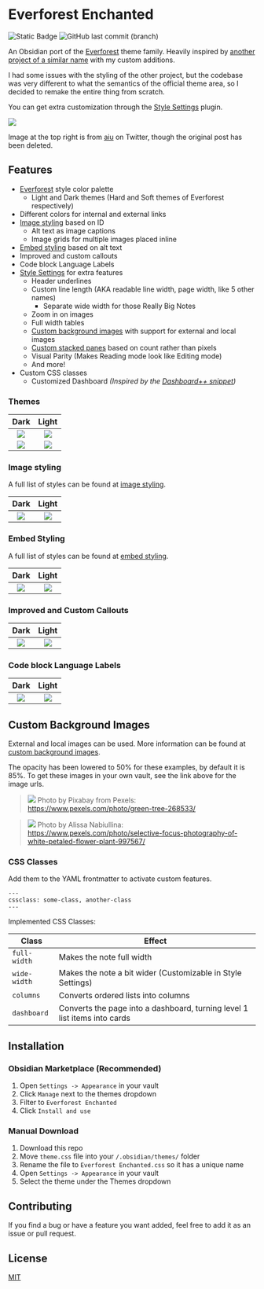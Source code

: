 # Everforest Enchanted

![Static Badge](https://img.shields.io/badge/Downloads-18079-7c3aed?style=plastic&logo=obsidian)
![GitHub last commit (branch)](https://img.shields.io/github/last-commit/FireIsGood/obsidian-everforest-enchanted/main?style=plastic)

An Obsidian port of the [Everforest](https://github.com/sainnhe/everforest) theme family. Heavily inspired by [another project of a similar name](https://github.com/0xGlitchbyte/obsidian_everforest) with my custom additions.

I had some issues with the styling of the other project, but the codebase was very different to what the semantics of the official theme area, so I decided to remake the entire thing from scratch.

You can get extra customization through the [Style Settings](https://github.com/mgmeyers/obsidian-style-settings) plugin.

![](assets/theme%20screenshots.png)

Image at the top right is from [aiu](https://twitter.com/aiu404l/) on Twitter, though the original post has been deleted.

## Features

- [Everforest](https://github.com/sainnhe/everforest) style color palette
  - Light and Dark themes (Hard and Soft themes of Everforest respectively)
- Different colors for internal and external links
- [Image styling](image_styling.md) based on ID
  - Alt text as image captions
  - Image grids for multiple images placed inline
- [Embed styling](embed_styling.md) based on alt text
- Improved and custom callouts
- Code block Language Labels
- [Style Settings](https://github.com/mgmeyers/obsidian-style-settings) for extra features
  - Header underlines
  - Custom line length (AKA readable line width, page width, like 5 other names)
    - Separate wide width for those Really Big Notes
  - Zoom in on images
  - Full width tables
  - [Custom background images](custom_background_image.md) with support for external and local images
  - [Custom stacked panes](custom_stacked_panes.md) based on count rather than pixels
  - Visual Parity (Makes Reading mode look like Editing mode)
  - And more!
- Custom CSS classes
  - Customized Dashboard _(Inspired by the [Dashboard++ snippet](https://github.com/TfTHacker/DashboardPlusPlus))_

### Themes

|                 Dark                 |                 Light                 |
| :----------------------------------: | :-----------------------------------: |
|     ![](assets/theme%20dark.png)     |     ![](assets/theme%20light.png)     |
| ![](assets/theme%20dark%20image.png) | ![](assets/theme%20light%20image.png) |

### Image styling

A full list of styles can be found at [image styling](image_styling.md).

|             Dark              |             Light              |
| :---------------------------: | :----------------------------: |
| ![](assets/images%20dark.png) | ![](assets/images%20light.png) |

### Embed Styling

A full list of styles can be found at [embed styling](embed_styling.md).

|             Dark              |             Light              |
| :---------------------------: | :----------------------------: |
| ![](assets/embeds%20dark.png) | ![](assets/embeds%20light.png) |

### Improved and Custom Callouts

|              Dark               |              Light               |
| :-----------------------------: | :------------------------------: |
| ![](assets/callouts%20dark.png) | ![](assets/callouts%20light.png) |

### Code block Language Labels

|               Dark                |               Light                |
| :-------------------------------: | :--------------------------------: |
| ![](assets/codeblocks%20dark.png) | ![](assets/codeblocks%20light.png) |

## Custom Background Images

External and local images can be used. More information can be found at [custom background images](custom_background_image.md).

The opacity has been lowered to 50% for these examples, by default it is 85%. To get these images in your own vault, see the link above for the image urls.

> ![](assets/theme%20dark%20image.png)
> Photo by Pixabay from Pexels: <https://www.pexels.com/photo/green-tree-268533/>

<!-- markdownlint-disable-next-line no-blanks-blockquote -->

> ![](assets/theme%20light%20image.png)
> Photo by Alissa Nabiullina: <https://www.pexels.com/photo/selective-focus-photography-of-white-petaled-flower-plant-997567/>

### CSS Classes

Add them to the YAML frontmatter to activate custom features.

<!-- markdownlint-disable-next-line fenced-code-language -->

```
---
cssclass: some-class, another-class
---
```

Implemented CSS Classes:

| Class        | Effect                                                                    |
| ------------ | ------------------------------------------------------------------------- |
| `full-width` | Makes the note full width                                                 |
| `wide-width` | Makes the note a bit wider (Customizable in Style Settings)               |
| `columns`    | Converts ordered lists into columns                                       |
| `dashboard`  | Converts the page into a dashboard, turning level 1 list items into cards |

## Installation

### Obsidian Marketplace (Recommended)

1. Open `Settings -> Appearance` in your vault
2. Click `Manage` next to the themes dropdown
3. Filter to `Everforest Enchanted`
4. Click `Install and use`

### Manual Download

1. Download this repo
2. Move `theme.css` file into your `/.obsidian/themes/` folder
3. Rename the file to `Everforest Enchanted.css` so it has a unique name
4. Open `Settings -> Appearance` in your vault
5. Select the theme under the Themes dropdown

## Contributing

If you find a bug or have a feature you want added, feel free to add it as an issue or pull request.

## License

[MIT](https://choosealicense.com/licenses/mit/)
